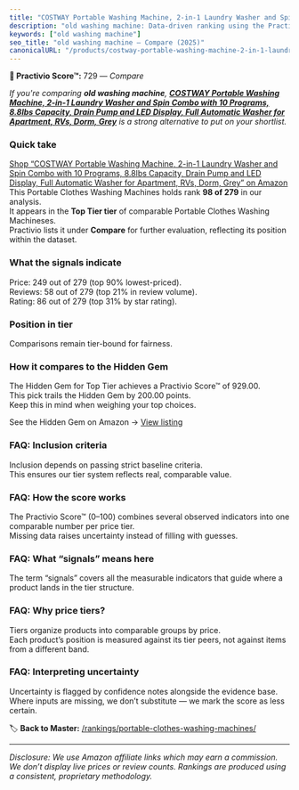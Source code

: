 ```yaml
---
title: "COSTWAY Portable Washing Machine, 2-in-1 Laundry Washer and Spin Combo with 10 Programs, 8.8lbs Capacity, Drain Pump and LED Display, Full Automatic Washer for Apartment, RVs, Dorm, Grey"
description: "old washing machine: Data-driven ranking using the Practivio Score™. Positioned by quality, value, demand, findability, momentum."
keywords: ["old washing machine"]
seo_title: "old washing machine — Compare (2025)"
canonicalURL: "/products/costway-portable-washing-machine-2-in-1-laundry-washer-and-spin-combo-with-10-programs-88lbs-capacity-drain-pump-and-led-display-full-automatic-washer-for-apartment-rvs-dorm-grey-B08QFQF9HG/"
---
```


**🛒 Practivio Score™:** 729 — _Compare_


*If you're comparing **old washing machine**, **[COSTWAY Portable Washing Machine, 2-in-1 Laundry Washer and Spin Combo with 10 Programs, 8.8lbs Capacity, Drain Pump and LED Display, Full Automatic Washer for Apartment, RVs, Dorm, Grey](https://www.amazon.com/dp/B08QFQF9HG?tag=practivio-20)** is a strong alternative to put on your shortlist.*
### Quick take
[Shop “COSTWAY Portable Washing Machine, 2-in-1 Laundry Washer and Spin Combo with 10 Programs, 8.8lbs Capacity, Drain Pump and LED Display, Full Automatic Washer for Apartment, RVs, Dorm, Grey” on Amazon](https://www.amazon.com/dp/B08QFQF9HG?tag=practivio-20)
This Portable Clothes Washing Machines holds rank **98 of 279** in our analysis.  
It appears in the **Top Tier tier** of comparable Portable Clothes Washing Machineses.  
Practivio lists it under **Compare** for further evaluation, reflecting its position within the dataset.

### What the signals indicate
Price: 249 out of 279 (top 90% lowest-priced).  
Reviews: 58 out of 279 (top 21% in review volume).  
Rating: 86 out of 279 (top 31% by star rating).  

### Position in tier
Comparisons remain tier-bound for fairness.

### How it compares to the Hidden Gem
The Hidden Gem for Top Tier achieves a Practivio Score™ of 929.00.  
This pick trails the Hidden Gem by 200.00 points.  
Keep this in mind when weighing your top choices.  

See the Hidden Gem on Amazon → [View listing](https://www.amazon.com/dp/B08B4L4CGG?tag=practivio-20)

### FAQ: Inclusion criteria
Inclusion depends on passing strict baseline criteria.  
This ensures our tier system reflects real, comparable value.

### FAQ: How the score works
The Practivio Score™ (0–100) combines several observed indicators into one comparable number per price tier.  
Missing data raises uncertainty instead of filling with guesses.

### FAQ: What “signals” means here
The term “signals” covers all the measurable indicators that guide where a product lands in the tier structure.

### FAQ: Why price tiers?
Tiers organize products into comparable groups by price.  
Each product’s position is measured against its tier peers, not against items from a different band.

### FAQ: Interpreting uncertainty
Uncertainty is flagged by confidence notes alongside the evidence base.  
Where inputs are missing, we don’t substitute — we mark the score as less certain.

<!-- Missing template for Compare/CompareWithinPriceClass -->


🏷️ **Back to Master:** [/rankings/portable-clothes-washing-machines/](/rankings/portable-clothes-washing-machines/)

---
_Disclosure: We use Amazon affiliate links which may earn a commission. We don’t display live prices or review counts. Rankings are produced using a consistent, proprietary methodology._
